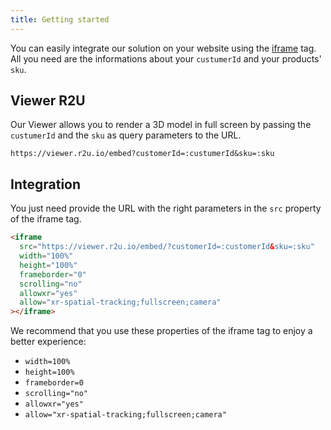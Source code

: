 ```yaml
---
title: Getting started
---
```


You can easily integrate our solution on your website using the [iframe](https://developer.mozilla.org/pt-BR/docs/Web/HTML/Element/iframe) tag. All you need are the informations about your `custumerId` and your products' `sku`.

## Viewer R2U

Our Viewer allows you to render a 3D model in full screen by passing the `custumerId` and the `sku` as query parameters to the URL.

```
https://viewer.r2u.io/embed?customerId=:custumerId&sku=:sku
```

## Integration

You just need provide the URL with the right parameters in the `src` property of the iframe tag.

```html
<iframe
  src="https://viewer.r2u.io/embed/?customerId=:customerId&sku=:sku"
  width="100%"
  height="100%"
  frameborder="0"
  scrolling="no"
  allowxr="yes"
  allow="xr-spatial-tracking;fullscreen;camera"
></iframe>
```

We recommend that you use these properties of the iframe tag to enjoy a better experience:

- `width=100%`
- `height=100%`
- `frameborder=0`
- `scrolling="no"`
- `allowxr="yes"`
- `allow="xr-spatial-tracking;fullscreen;camera"`
